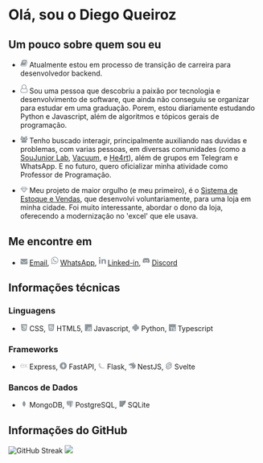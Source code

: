 # Olá, sou o Diego Queiroz

## Um pouco sobre quem sou eu

- <img src="assets/book.svg" width="14" /> Atualmente estou em processo de transição de carreira para desenvolvedor backend.

- <img src="assets/user-o.svg" width="14" /> Sou uma pessoa que descobriu a paixão por tecnologia e desenvolvimento de software, que ainda não conseguiu se organizar para estudar em uma graduação. Porem, estou diariamente estudando Python e Javascript, além de algoritmos e tópicos gerais de programação.

- <img src="assets/users.svg" width="14" /> Tenho buscado interagir, principalmente auxiliando nas duvidas e problemas, com varias pessoas, em diversas comunidades (como a [SouJunior Lab](https://discord.gg/soujunior-community-759176734460346423), [Vacuum](https://discord.gg/vacuum), e [He4rt](https://discord.gg/he4rt)), além de grupos em Telegram e WhatsApp. E no futuro, quero oficializar minha atividade como Professor de Programação.

- <img src="assets/diamond.svg" width="14" /> Meu projeto de maior orgulho (e meu primeiro), é o [Sistema de Estoque e Vendas](https://github.com/Diegiwg/sistema-de-vendas-inventario-queiroz-lubrificantes), que desenvolvi voluntariamente, para uma loja em minha cidade. Foi muito interessante, abordar o dono da loja, oferecendo a modernização no 'excel' que ele usava.

## Me encontre em

- <img src="assets/envelope.svg" width="14" /> [Email](prof.diegoqueiroz@gmail.com), <img src="assets/whatsapp.svg" width="14" /> [WhatsApp](https://tinyurl.com/WhatsApp-Diegiwg), <img src="assets/linkedin.svg" width="14" /> [Linked-in](https://www.linkedin.com/in/diego-silva-queiroz), <img src="assets/discord.svg" width="14" /> [Discord](discordapp.com/users/Diegiwg#6476)

## Informações técnicas

### Linguagens

- <img src="assets/css.svg" width="14" /> CSS, <img src="assets/html5.svg" width="14" /> HTML5, <img src="assets/javascript.svg" width="14" /> Javascript, <img src="assets/python.svg" width="14" /> Python, <img src="assets/typescript.svg" width="14" /> Typescript

### Frameworks

- <img src="assets/express.svg" width="14" /> Express, <img src="assets/fastapi.svg" width="14" /> FastAPI, <img src="assets/flask.svg" width="14" /> Flask, <img src="assets/nestjs.svg" width="14" /> NestJS, <img src="assets/svelte.svg" width="14" /> Svelte

### Bancos de Dados

- <img src="assets/mongodb.svg" width="14" /> MongoDB, <img src="assets/postgresql.svg" width="14" /> PostgreSQL, <img src="assets/x-sqlite.svg" width="14" /> SQLite

## Informações do GitHub

![GitHub Streak](https://github-readme-streak-stats.herokuapp.com?user=Diegiwg&theme=transparent&locale=pt_BR&date_format=j%2Fn%5B%2FY%5D&card_width=520)
<img src="https://github-readme-stats.vercel.app/api/top-langs/?username=Diegiwg&langs_count=8&size_weight=0.5&count_weight=0.5&layout=compact&theme=transparent" height="194" />
